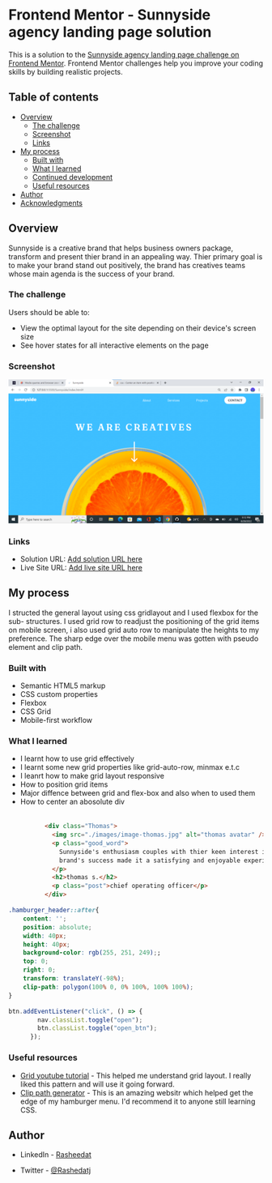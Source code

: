 # Frontend Mentor - Sunnyside agency landing page solution


This is a solution to the [Sunnyside agency landing page challenge on Frontend Mentor](https://www.frontendmentor.io/challenges/sunnyside-agency-landing-page-7yVs3B6ef). Frontend Mentor challenges help you improve your coding skills by building realistic projects.

## Table of contents

- [Overview](#overview)
  - [The challenge](#the-challenge)
  - [Screenshot](#screenshot)
  - [Links](#links)
- [My process](#my-process)
  - [Built with](#built-with)
  - [What I learned](#what-i-learned)
  - [Continued development](#continued-development)
  - [Useful resources](#useful-resources)
- [Author](#author)
- [Acknowledgments](#acknowledgments)

## Overview
Sunnyside is a creative brand  that helps business owners package, transform and present thier brand in an appealing way. Thier primary goal is to make your brand stand out positively, the brand has creatives teams whose main agenda is the success of your brand.


### The challenge

Users should be able to:

- View the optimal layout for the site depending on their device's screen size
- See hover states for all interactive elements on the page

### Screenshot
![](./images/Screenshot%202022-08-28%20171241.png)

### Links

- Solution URL: [Add solution URL here](https://github.com/Rasheedatj/Sunnyside)
- Live Site URL: [Add live site URL here](https://rasheedatj.github.io/Sunnyside/)

## My process

I structed the general layout using css gridlayout and I used flexbox for the sub- structures. I used grid row to readjust the positioning of the grid items on mobile screen, i also used grid auto row to manipulate the heights to my preference. The sharp edge over the mobile menu was gotten with pseudo element and clip path.

### Built with

- Semantic HTML5 markup
- CSS custom properties
- Flexbox
- CSS Grid
- Mobile-first workflow

### What I learned

- I learnt how to use grid effectively
- I learnt some new grid properties like grid-auto-row, minmax e.t.c
- I leanrt how to make grid layout responsive 
- How to position grid items
- Major diffence between grid and flex-box and also when to used them
- How to center an abosolute div

```html

          <div class="Thomas">
            <img src="./images/image-thomas.jpg" alt="thomas avatar" />
            <p class="good_word">
              Sunnyside's enthusiasm couples with thier keen interest in our
              brand's success made it a satisfying and enjoyable experience.
            </p>
            <h2>thomas s.</h2>
            <p class="post">chief operating officer</p>
          </div>
```

```css
.hamburger_header::after{
    content: '';
    position: absolute;
    width: 40px;
    height: 40px;
    background-color: rgb(255, 251, 249);;
    top: 0;
    right: 0;
    transform: translateY(-98%);
    clip-path: polygon(100% 0, 0% 100%, 100% 100%);
}

```

```js
btn.addEventListener("click", () => {
        nav.classList.toggle("open");
        btn.classList.toggle("open_btn");
      });
```

### Useful resources

- [Grid youtube tutorial](https://youtu.be/0xMQfnTU6oo) - This helped me understand grid layout. I really liked this pattern and will use it going forward.
- [Clip path generator](bennettefeely.com/clippy/) - This is an amazing websitr which helped get the edge of my hamburger menu. I'd recommend it to anyone still learning CSS.

## Author

- LinkedIn - [Rasheedat](https://www.linkedin.com/in/rashedat-jinadu-066078227)

- Twitter - [@Rashedatj](https://www.twitter.com/Rashedatj)
